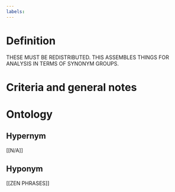 ```yaml
---
labels: 
---
```


# Definition
THESE MUST BE REDISTRIBUTED. THIS ASSEMBLES THINGS FOR ANALYSIS IN TERMS OF SYNONYM GROUPS.
# Criteria and general notes
# Ontology

## Hypernym
[[N/A]]
## Hyponym
[[ZEN PHRASES]]